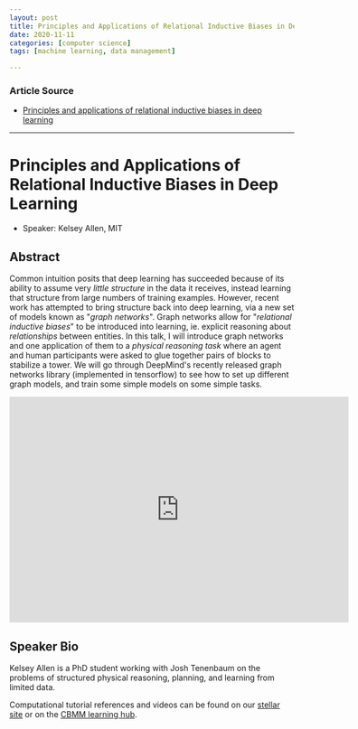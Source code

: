 ```yaml
---
layout: post
title: Principles and Applications of Relational Inductive Biases in Deep Learning
date: 2020-11-11
categories: [computer science]
tags: [machine learning, data management]

---
```


### Article Source
* [Principles and applications of relational inductive biases in deep learning](https://www.youtube.com/watch?v=sTGKOUzIpaQ&t=14s)

----

# Principles and Applications of Relational Inductive Biases in Deep Learning

* Speaker: Kelsey Allen, MIT
 
## Abstract
Common intuition posits that deep learning has succeeded because of its ability to assume very *little structure* in the data it receives, instead learning that structure from large numbers of training examples. However, recent work has attempted to bring structure back into deep learning, via a new set of models known as "*graph networks*". Graph networks allow for "*relational inductive biases*" to be introduced into learning, ie. explicit reasoning about *relationships* between entities. 
In this talk, I will introduce graph networks and one application of them to a *physical reasoning task* where an agent and human participants were asked to glue together pairs of blocks to stabilize a tower. We will go through DeepMind's recently released graph networks library (implemented in tensorflow) to see how to set up different graph models, and train some simple models on some simple tasks.

<iframe width="600" height="400" src="https://www.youtube.com/embed/sTGKOUzIpaQ" frameborder="0" allow="accelerometer; autoplay; clipboard-write; encrypted-media; gyroscope; picture-in-picture" allowfullscreen></iframe>

## Speaker Bio
Kelsey Allen is a PhD student working with Josh Tenenbaum on the problems of structured physical reasoning, planning, and learning from limited data.

Computational tutorial references and videos can be found on our [stellar site](https://stellar.mit.edu/S/project/bcs-comp-tut/index.html) or on the [CBMM learning hub](https://cbmm.mit.edu/learning-hub/tutorials#block-views-learning-hub-block-4).